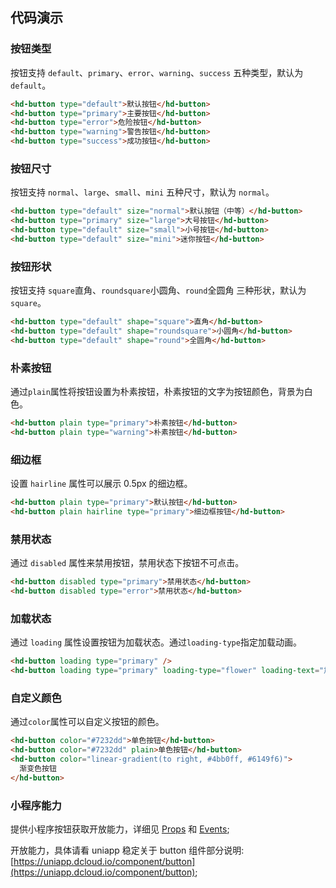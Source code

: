 
## 代码演示

### 按钮类型

按钮支持 `default`、`primary`、`error`、`warning`、`success` 五种类型，默认为 `default`。

```html
<hd-button type="default">默认按钮</hd-button>
<hd-button type="primary">主要按钮</hd-button>
<hd-button type="error">危险按钮</hd-button>
<hd-button type="warning">警告按钮</hd-button>
<hd-button type="success">成功按钮</hd-button>
```

### 按钮尺寸

按钮支持 `normal`、`large`、`small`、`mini` 五种尺寸，默认为 `normal`。

```html
<hd-button type="default" size="normal">默认按钮（中等）</hd-button>
<hd-button type="primary" size="large">大号按钮</hd-button>
<hd-button type="default" size="small">小号按钮</hd-button>
<hd-button type="default" size="mini">迷你按钮</hd-button>
```

### 按钮形状

按钮支持 `square`直角、`roundsquare`小圆角、`round`全圆角 三种形状，默认为 `square`。

```html
<hd-button type="default" shape="square">直角</hd-button>
<hd-button type="default" shape="roundsquare">小圆角</hd-button>
<hd-button type="default" shape="round">全圆角</hd-button>
```

### 朴素按钮
通过`plain`属性将按钮设置为朴素按钮，朴素按钮的文字为按钮颜色，背景为白色。

```html
<hd-button plain type="primary">朴素按钮</hd-button>
<hd-button plain type="warning">朴素按钮</hd-button>
```

### 细边框

设置 `hairline` 属性可以展示 0.5px 的细边框。

```html
<hd-button plain type="primary">默认按钮</hd-button>
<hd-button plain hairline type="primary">细边框按钮</hd-button>
```

### 禁用状态

通过 `disabled` 属性来禁用按钮，禁用状态下按钮不可点击。

```html
<hd-button disabled type="primary">禁用状态</hd-button>
<hd-button disabled type="error">禁用状态</hd-button>
```

### 加载状态

通过 `loading` 属性设置按钮为加载状态。通过`loading-type`指定加载动画。

```html
<hd-button loading type="primary" />
<hd-button loading type="primary" loading-type="flower" loading-text="加载中..." />
```


### 自定义颜色
通过`color`属性可以自定义按钮的颜色。

```html
<hd-button color="#7232dd">单色按钮</hd-button>
<hd-button color="#7232dd" plain>单色按钮</hd-button>
<hd-button color="linear-gradient(to right, #4bb0ff, #6149f6)">
  渐变色按钮
</hd-button>
```


### 小程序能力

提供小程序按钮获取开放能力，详细见 [Props](#props) 和 [Events](#events);

开放能力，具体请看 uniapp 稳定关于 button 组件部分说明: [https://uniapp.dcloud.io/component/button](https://uniapp.dcloud.io/component/button);
